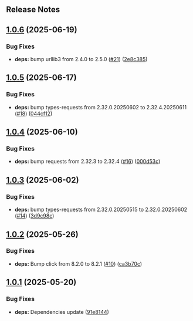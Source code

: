 Release Notes
---

## [1.0.6](https://github.com/inlyse/inlyse-python/compare/1.0.5...1.0.6) (2025-06-19)


### Bug Fixes

* **deps:** bump urllib3 from 2.4.0 to 2.5.0 ([#21](https://github.com/inlyse/inlyse-python/issues/21)) ([2e8c385](https://github.com/inlyse/inlyse-python/commit/2e8c38521e06ff848913580037745bea2a21c0ad))

## [1.0.5](https://github.com/inlyse/inlyse-python/compare/1.0.4...1.0.5) (2025-06-17)


### Bug Fixes

* **deps:** bump types-requests from 2.32.0.20250602 to 2.32.4.20250611 ([#18](https://github.com/inlyse/inlyse-python/issues/18)) ([044cf12](https://github.com/inlyse/inlyse-python/commit/044cf12bba536cb5ba9b55e2793a615202d9ddaa))

## [1.0.4](https://github.com/inlyse/inlyse-python/compare/1.0.3...1.0.4) (2025-06-10)


### Bug Fixes

* **deps:** bump requests from 2.32.3 to 2.32.4 ([#16](https://github.com/inlyse/inlyse-python/issues/16)) ([000d53c](https://github.com/inlyse/inlyse-python/commit/000d53c759b31fdea483e31b3487e623cb580099))

## [1.0.3](https://github.com/inlyse/inlyse-python/compare/1.0.2...1.0.3) (2025-06-02)


### Bug Fixes

* **deps:** bump types-requests from 2.32.0.20250515 to 2.32.0.20250602 ([#14](https://github.com/inlyse/inlyse-python/issues/14)) ([3d9c98c](https://github.com/inlyse/inlyse-python/commit/3d9c98c1c57bbe76ad1cd15697521080da7f207a))

## [1.0.2](https://github.com/inlyse/inlyse-python/compare/1.0.1...1.0.2) (2025-05-26)


### Bug Fixes

* **deps:** Bump click from 8.2.0 to 8.2.1 ([#10](https://github.com/inlyse/inlyse-python/issues/10)) ([ca3b70c](https://github.com/inlyse/inlyse-python/commit/ca3b70c9ecc75eea77fc708e76f6d3c6c4087249))

## [1.0.1](https://github.com/inlyse/inlyse-python/compare/1.0.0...1.0.1) (2025-05-20)


### Bug Fixes

* **deps:** Dependencies update ([91e8144](https://github.com/inlyse/inlyse-python/commit/91e81448d68a6a61f30b972f82164792316b2ce3))
